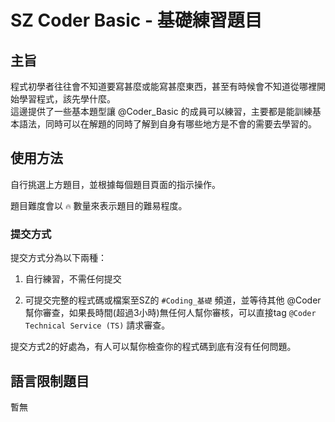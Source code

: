 # SZ Coder Basic - 基礎練習題目
## 主旨
程式初學者往往會不知道要寫甚麼或能寫甚麼東西，甚至有時候會不知道從哪裡開始學習程式，該先學什麼。<br>
這邊提供了一些基本題型讓 @Coder_Basic 的成員可以練習，主要都是能訓練基本語法，同時可以在解題的同時了解到自身有哪些地方是不會的需要去學習的。

## 使用方法
自行挑選上方題目，並根據每個題目頁面的指示操作。

題目難度會以 `🔥` 數量來表示題目的難易程度。
### 提交方式
提交方式分為以下兩種：
1. 自行練習，不需任何提交

2. 可提交完整的程式碼或檔案至SZ的 `#Coding_基礎` 頻道，並等待其他 @Coder 幫你審查，如果長時間(超過3小時)無任何人幫你審核，可以直接tag `@Coder Technical Service (TS)` 請求審查。

提交方式2的好處為，有人可以幫你檢查你的程式碼到底有沒有任何問題。

## 語言限制題目
暫無
